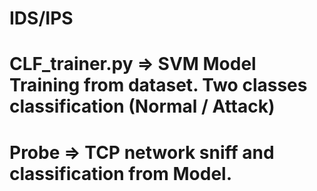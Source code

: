# IDS/IPS

# CLF_trainer.py => SVM Model Training from dataset. Two classes classification (Normal / Attack)

# Probe => TCP network sniff and classification from Model.

